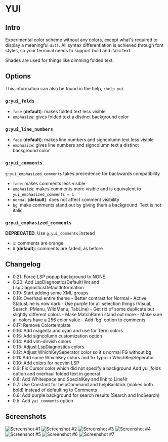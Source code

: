# YUI

## Intro

Experimental color scheme without any colors, except what's required to display a meaningful `diff`.
All syntax differentiation is achieved through font styles, so your terminal needs to support bold and italic text.

Shades are used for things like dimming folded text.

## Options

This information can also be found in the help, `:help yui`

### `g:yui_folds`

- `fade` (**default**): makes folded text less visible
- `emphasize`: gives folded text a distinct background color

### `g:yui_line_numbers`

- `fade` (**default**): makes line numbers and signcolumn text less visible
- `emphasize`: gives line numbers and signcolumn text a distinct background color

### `g:yui_comments`

`g:yui_emphasized_comments` takes precedence for backwards compatibility

- `fade`: makes comments less visible
- `emphasize`: makes comments more visible and is equivalent to `yui_emphasized_comments = 1`
- `normal` (**default**): does not affect comment visibility
- `bg`: make comments stand out by giving them a background. Text is not italic.

### `g:yui_emphasized_comments`

**DEPRECATED**: Use `g:yui_comments` instead

- `1`: comments are orange
- `0` (**default**): comments are faded, as before

## Changelog

- 0.21: Force LSP popup background to NONE
- 0.20: Add LspDiagnosticsDefaultHint and LspDiagnosticsDefaultInformation
- 0.19: Start adding some XML groups
- 0.18: Overhaul entire theme
		- Better contrast for Normal
		- Active StatusLine is now dark
		- Use purple for all selection things (Visual, Search, 
		  PMenu, WildMenu, TabLine)
		- Get rid of some duplicate but slightly different colors
		- Make MatchParen stand out more
		- Make sure all colors have a 256 color value
		- Add 'bg' option to comments
- 0.17: Remove Colortemplate
- 0.16: Add magenta and cyan and use for Term colors
- 0.15: Add signcolumn customization option
- 0.14: Add vim-dirvish colors
- 0.13: Adjust LspDiagnostics colors
- 0.12: Adjust WhichKeySeperator color so it's normal FG without bg
- 0.11: Add some WhichKey colors and fix typo in WhichKeySeperator
- 0.10: Add colors for neovim LSP
- 0.9:  Fix Cursor color which did not specify a background
        Add yui_folds option and overhaul folded text in general
- 0.8:  Add Whitespace and SpecialKey and link to LineNr
- 0.7:  Use Constant for helpCommand and helpBacktick (makes both bold) instead of
        defaulting to Comments
- 0.6:  Add purple background for search results (Search and IncSearch)
- 0.5:  Add `yui_comments` option

## Screenshots

![Screenshot #1](./screenshots/yui_1.png)
![Screenshot #2](./screenshots/yui_2.png)
![Screenshot #3](./screenshots/yui_3.png)
![Screenshot #4](./screenshots/yui_4.png)
![Screenshot #5](./screenshots/yui_5.png)
![Screenshot #6](./screenshots/yui_6.png)
![Screenshot #7](./screenshots/yui_7.png)
